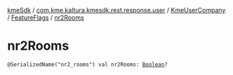 [kmeSdk](../../../index.md) / [com.kme.kaltura.kmesdk.rest.response.user](../../index.md) / [KmeUserCompany](../index.md) / [FeatureFlags](index.md) / [nr2Rooms](./nr2-rooms.md)

# nr2Rooms

`@SerializedName("nr2_rooms") val nr2Rooms: `[`Boolean`](https://kotlinlang.org/api/latest/jvm/stdlib/kotlin/-boolean/index.html)`?`